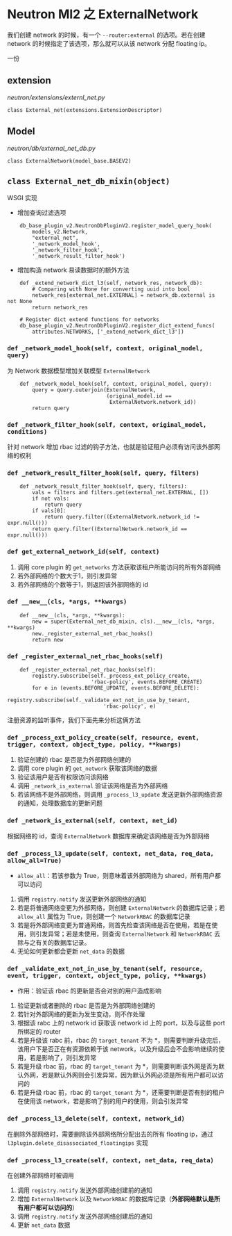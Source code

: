 # Neutron Ml2 之 ExternalNetwork

我们创建 network 的时候，有一个 `--router:external` 的选项。若在创建 network 的时候指定了该选项，那么就可以从该 network 分配 floating ip。

一份

## extension

*neutron/extensions/externl_net.py*

`class External_net(extensions.ExtensionDescriptor)`

## Model

*neutron/db/external_net_db.py*

`class ExternalNetwork(model_base.BASEV2)`

## `class External_net_db_mixin(object)`

WSGI 实现

* 增加查询过滤选项

```
    db_base_plugin_v2.NeutronDbPluginV2.register_model_query_hook(
        models_v2.Network,
        "external_net",
        '_network_model_hook',
        '_network_filter_hook',
        '_network_result_filter_hook')
```

* 增加构造 network 易读数据时的额外方法

```
    def _extend_network_dict_l3(self, network_res, network_db):
        # Comparing with None for converting uuid into bool
        network_res[external_net.EXTERNAL] = network_db.external is not None
        return network_res

    # Register dict extend functions for networks
    db_base_plugin_v2.NeutronDbPluginV2.register_dict_extend_funcs(
        attributes.NETWORKS, ['_extend_network_dict_l3'])
```

### `def _network_model_hook(self, context, original_model, query)`

为 Network 数据模型增加关联模型 `ExternalNetwork`

```
    def _network_model_hook(self, context, original_model, query):
        query = query.outerjoin(ExternalNetwork,
                                (original_model.id ==
                                 ExternalNetwork.network_id))
        return query
```

### `def _network_filter_hook(self, context, original_model, conditions)`

针对 network 增加 rbac 过滤的钩子方法，也就是验证租户必须有访问该外部网络的权利

### `def _network_result_filter_hook(self, query, filters)`

```
    def _network_result_filter_hook(self, query, filters):
        vals = filters and filters.get(external_net.EXTERNAL, [])
        if not vals:
            return query
        if vals[0]:
            return query.filter((ExternalNetwork.network_id != expr.null()))
        return query.filter((ExternalNetwork.network_id == expr.null()))
```

### `def get_external_network_id(self, context)`

1. 调用 core plugin 的 `get_networks` 方法获取该租户所能访问的所有外部网络
2. 若外部网络的个数大于1，则引发异常
3. 若外部网络的个数等于1，则返回该外部网络的 id

### `def __new__(cls, *args, **kwargs)`

```
    def __new__(cls, *args, **kwargs):
        new = super(External_net_db_mixin, cls).__new__(cls, *args, **kwargs)
        new._register_external_net_rbac_hooks()
        return new
```

### `def _register_external_net_rbac_hooks(self)`

```
    def _register_external_net_rbac_hooks(self):
        registry.subscribe(self._process_ext_policy_create,
                           'rbac-policy', events.BEFORE_CREATE)
        for e in (events.BEFORE_UPDATE, events.BEFORE_DELETE):
            registry.subscribe(self._validate_ext_not_in_use_by_tenant,
                               'rbac-policy', e)
```

注册资源的监听事件，我们下面先来分析这俩方法

### `def _process_ext_policy_create(self, resource, event, trigger, context, object_type, policy, **kwargs)`

1. 验证创建的 rbac 是否是为外部网络创建的
2. 调用 core plugin 的 `get_network` 获取该网络的数据
3. 验证该用户是否有权限访问该网络
4. 调用 `_network_is_external` 验证该网络是否为外部网络
5. 若该网络不是外部网络，则调用 `_process_l3_update` 发送更新外部网络资源的通知，处理数据库的更新问题

### `def _network_is_external(self, context, net_id)`

根据网络的 id，查询 `ExternalNetwork` 数据库来确定该网络是否为外部网络

### `def _process_l3_update(self, context, net_data, req_data, allow_all=True)`

* `allow_all`：若该参数为 True，则意味着该外部网络为 shared，所有用户都可以访问

1. 调用 `registry.notify` 发送更新外部网络的通知
2. 若是将普通网络变更为外部网络，则创建 `ExternalNetwork` 的数据库记录；若 `allow_all` 属性为 True，则创建一个 `NetworkRBAC` 的数据库记录
3. 若是将外部网络变更为普通网络，则首先检查该网络是否在使用，若是在使用，则引发异常；若是未使用，则查询 `ExternalNetwork` 和 `NetworkRBAC` 去除与之有关的数据库记录。
4. 无论如何更新都会更新 `net_data` 的数据

### `def _validate_ext_not_in_use_by_tenant(self, resource, event, trigger, context, object_type, policy, **kwargs)`

* 作用：验证该 rbac 的更新是否会对别的用户造成影响

1. 验证更新或者删除的 rbac 是否是为外部网络创建的
2. 若针对外部网络的更新为发生变动，则不作处理
3. 根据该 rabc 上的 network id 获取该 network id 上的 port，以及与这些 port 所绑定的 router
4. 若是升级该 rabc 前，rbac 的 `target_tenant` 不为 *，则需要判断升级完后，该用户下是否正在有资源依赖于该 network，以及升级后会不会影响继续的使用，若是影响了，则引发异常
5. 若是升级 rbac 前，rbac 的 `target_tenant` 为 *，则需要判断该外网是否为默认外网，若是默认外网则会引发异常，因为默认外网必须是所有用户都可以访问的
6. 若是升级 rbac 前，rbac 的 `target_tenant` 为 *，还需要判断是否有别的租户在使用该 network，若是影响了别的用户的使用，则会引发异常

### `def _process_l3_delete(self, context, network_id)`

在删除外部网络时，需要删除该外部网络所分配出去的所有 floating ip，通过 `l3plugin.delete_disassociated_floatingips` 实现

### `def _process_l3_create(self, context, net_data, req_data)`

在创建外部网络时被调用

1. 调用 `registry.notify` 发送外部网络创建前的通知
2. 增加 `ExternalNetwork` 以及 `NetworkRBAC` 的数据库记录（**外部网络默认是所有用户都可以访问的**）
3. 调用 `registry.notify` 发送外部网络创建后的通知
4. 更新 `net_data` 数据











 
